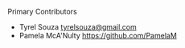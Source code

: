 Primary Contributors

* Tyrel Souza <tyrelsouza@gmail.com>
* Pamela McA'Nulty <https://github.com/PamelaM>

